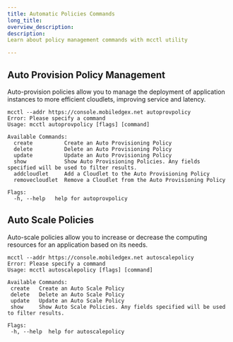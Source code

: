 ```yaml
---
title: Automatic Policies Commands
long_title:
overview_description:
description:
Learn about policy management commands with mcctl utility

---
```


## Auto Provision Policy Management

Auto-provision policies allow you to manage the deployment of application instances to more efficient cloudlets, improving service and latency.

```
mcctl --addr https://console.mobiledgex.net autoprovpolicy
Error: Please specify a command
Usage: mcctl autoprovpolicy [flags] [command]

Available Commands:
  create          Create an Auto Provisioning Policy
  delete          Delete an Auto Provisioning Policy
  update          Update an Auto Provisioning Policy
  show            Show Auto Provisioning Policies. Any fields specified will be used to filter results.
  addcloudlet     Add a Cloudlet to the Auto Provisioning Policy
  removecloudlet  Remove a Cloudlet from the Auto Provisioning Policy

Flags:
  -h, --help   help for autoprovpolicy

```

## Auto Scale Policies

Auto-scale policies allow you to increase or decrease the computing resources for an application based on its needs.

```
mcctl --addr https://console.mobiledgex.net autoscalepolicy
Error: Please specify a command
Usage: mcctl autoscalepolicy [flags] [command]

Available Commands:
 create   Create an Auto Scale Policy
 delete   Delete an Auto Scale Policy
 update   Update an Auto Scale Policy
 show     Show Auto Scale Policies. Any fields specified will be used to filter results.

Flags:
 -h, --help  help for autoscalepolicy

```

